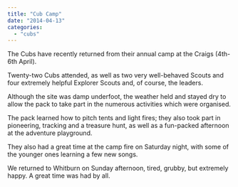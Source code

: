```yaml
---
title: "Cub Camp"
date: "2014-04-13"
categories: 
  - "cubs"
---
```


The Cubs have recently returned from their annual camp at the Craigs (4th-6th April).

Twenty-two Cubs attended, as well as two very well-behaved Scouts and four extremely helpful Explorer Scouts and, of course, the leaders.

Although the site was damp underfoot, the weather held and stayed dry to allow the pack to take part in the numerous activities which were organised.

The pack learned how to pitch tents and light fires; they also took part in pioneering, tracking and a treasure hunt, as well as a fun-packed afternoon at the adventure playground.

They also had a great time at the camp fire on Saturday night, with some of the younger ones learning a few new songs.

We returned to Whitburn on Sunday afternoon, tired, grubby, but extremely happy. A great time was had by all.
